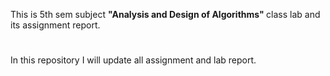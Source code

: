 
This is 5th sem subject <b>"Analysis and Design of Algorithms" </b>class lab and its assignment report.
#
In this repository I will update all assignment and lab report.
#

